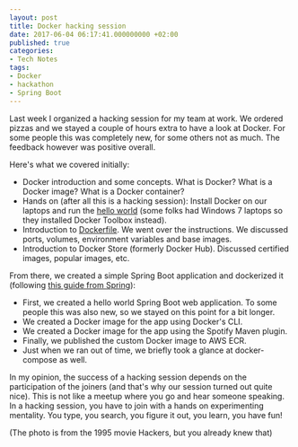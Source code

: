 ```yaml
---
layout: post
title: Docker hacking session
date: 2017-06-04 06:17:41.000000000 +02:00
published: true
categories:
- Tech Notes
tags:
- Docker
- hackathon
- Spring Boot
---
```


Last week I organized a hacking session for my team at work. We ordered pizzas and we stayed a couple of hours extra to have a look at Docker. For some people this was completely new, for some others not as much. The feedback however was positive overall.

Here's what we covered initially:
<ul>
<li>Docker introduction and some concepts. What is Docker? What is a Docker image? What is a Docker container?</li>
<li>Hands on (after all this is a hacking session): Install Docker on our laptops and run the <a href="https://docs.docker.com/get-started/#setup" target="_blank" rel="noopener noreferrer">hello world</a> (some folks had Windows 7 laptops so they installed Docker Toolbox instead).</li>
<li>Introduction to <a href="https://docs.docker.com/get-started/part2/#define-a-container-with-a-dockerfile" target="_blank" rel="noopener noreferrer">Dockerfile</a>. We went over the instructions. We discussed ports, volumes, environment variables and base images.</li>
<li>Introduction to Docker Store (formerly Docker Hub). Discussed certified images, popular images, etc.</li>
</ul>

From there, we created a simple Spring Boot application and dockerized it (following <a href="https://spring.io/guides/gs/spring-boot-docker/" target="_blank" rel="noopener noreferrer">this guide from Spring</a>):
<ul>
<li>First, we created a hello world Spring Boot web application. To some people this was also new, so we stayed on this point for a bit longer.</li>
<li>We created a Docker image for the app using Docker's CLI.</li>
<li>We created a Docker image for the app using the Spotify Maven plugin.</li>
<li>Finally, we published the custom Docker image to AWS ECR.</li>
<li>Just when we ran out of time, we briefly took a glance at docker-compose as well.</li>
</ul>

In my opinion, the success of a hacking session depends on the participation of the joiners (and that's why our session turned out quite nice). This is not like a meetup where you go and hear someone speaking. In a hacking session, you have to join with a hands on experimenting mentality. You type, you search, you figure it out, you learn, you have fun!

(The photo is from the 1995 movie Hackers, but you already knew that)
